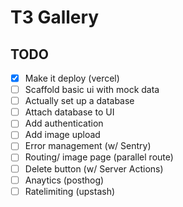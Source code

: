 # T3 Gallery

## TODO

- [x] Make it deploy (vercel)
- [ ] Scaffold basic ui with mock data
- [ ] Actually set up a database
- [ ] Attach database to UI
- [ ] Add authentication
- [ ] Add image upload 
- [ ] Error management (w/ Sentry)
- [ ] Routing/ image page (parallel route)
- [ ] Delete button (w/ Server Actions)
- [ ] Anaytics (posthog)
- [ ] Ratelimiting (upstash)